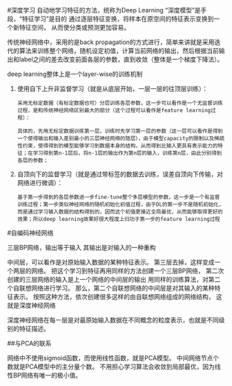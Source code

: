 #深度学习
自动地学习特征的方法，统称为Deep Learning
“深度模型”是手段，“特征学习”是目的
通过逐层特征变换，将样本在原空间的特征表示变换到一个新特征空间，
从而使分类或预测更加容易。

传统神经网络中，采用的是back propagation的方式进行，简单来讲就是采用迭代的算法来训练整个网络，随机设定初值，计算当前网络的输出，然后根据当前输出和label之间的差去改变前面各层的参数，直到收敛（整体是一个梯度下降法）。

deep learning整体上是一个layer-wise的训练机制

1. 使用自下上升非监督学习（就是从底层开始，一层一层的往顶层训练）：

       采用无标定数据（有标定数据也可）分层训练各层参数，这一步可以看作是一个无监督训练过程，是和传统神经网络区别最大的部分（这个过程可以看作是feature learning过程）：

       具体的，先用无标定数据训练第一层，训练时先学习第一层的参数（这一层可以看作是得到一个使得输出和输入差别最小的三层神经网络的隐层），由于模型capacity的限制以及稀疏性约束，使得得到的模型能够学习到数据本身的结构，从而得到比输入更具有表示能力的特征；在学习得到第n-1层后，将n-1层的输出作为第n层的输入，训练第n层，由此分别得到各层的参数；

2. 自顶向下的监督学习（就是通过带标签的数据去训练，误差自顶向下传输，对网络进行微调）：

       基于第一步得到的各层参数进一步fine-tune整个多层模型的参数，这一步是一个有监督训练过程；第一步类似神经网络的随机初始化初值过程，由于DL的第一步不是随机初始化，而是通过学习输入数据的结构得到的，因而这个初值更接近全局最优，从而能够取得更好的效果；所以deep learning效果好很大程度上归功于第一步的feature learning过程

#自编码神经网络

三层BP网络，输出等于输入
其输出是对输入的一种重构

中间层，可以看作是对原始输入数据的某种特征表示。
第三层去掉，这样变成一个两层的网络。
把这个学习到特征再用同样的方法创建一个三层BP网络，
第二次创建的三层网络的输入是上一个网络的中间层的输出
用同样的训练算法，对第二个自联想网络进行学习。
那么，第二个自联想网络的中间层是对其输入的某种特征表示。
按照这种方法，依次创建很多这样的由自联想网络组成的网络结构，
这就是深度神经网络

深度神经网络在每一层是对最原始输入数据在不同概念的粒度表示，也就是不同级别的特征描述。

##与PCA的联系

网络中不使用sigmoid函数，而使用线性函数，就是PCA模型。
中间网络节点个数就是PCA模型中的主分量个数。
不用担心学习算法会收敛到局部最优，因为线性BP网络有唯一的极小值。
